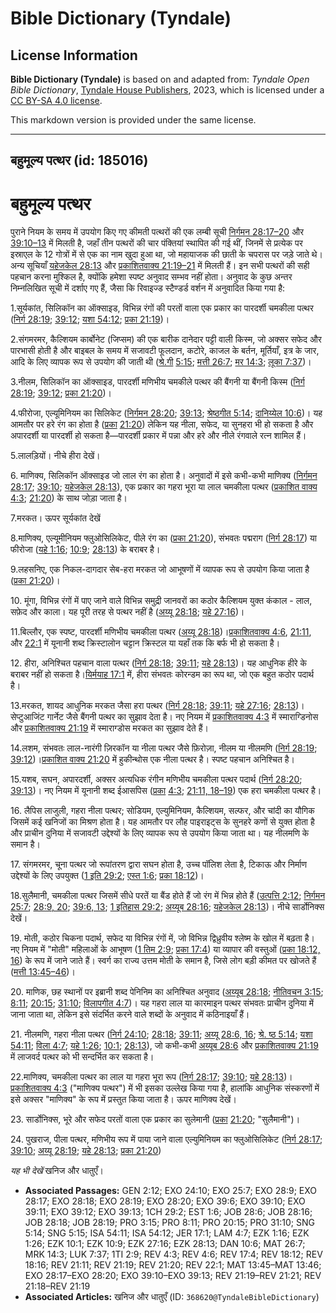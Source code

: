 # Bible Dictionary (Tyndale)

## License Information

**Bible Dictionary (Tyndale)** is based on and adapted from: _Tyndale Open Bible Dictionary_, [Tyndale House Publishers](https://tyndaleopenresources.com/), 2023, which is licensed under a [CC BY-SA 4.0 license](https://creativecommons.org/licenses/by-sa/4.0/legalcode.en).

This markdown version is provided under the same license.



--------------------------------

## बहुमूल्य पत्थर (id: 185016)

बहुमूल्य पत्थर
==============

पुराने नियम के समय में उपयोग किए गए कीमती पत्थरों की एक लम्बी सूची [निर्गमन 28:17–20](https://ref.ly/Exod28:17-Exod28:20) और [39:10–13](https://ref.ly/Exod39:10-Exod39:13) में मिलती है, जहाँ तीन पत्थरों की चार पंक्तियां स्थापित की गई थीं, जिनमें से प्रत्येक पर इस्राएल के 12 गोत्रों में से एक का नाम खुदा हुआ था, जो महायाजक की छाती के चपरास पर जड़े जाते थे। अन्य सूचियाँ [यहेजकेल 28:13](https://ref.ly/Ezek28:13) और [प्रकाशितवाक्य 21:19–21](https://ref.ly/Rev21:19-Rev21:21) में मिलती हैं। इन सभी पत्थरों की सही पहचान करना मुश्किल है, क्योंकि हमेशा स्पष्ट अनुवाद सम्भव नहीं होता। अनुवाद के कुछ अन्तर निम्नलिखित सूची में दर्शाए गए हैं, जैसा कि रिवाइज्ड स्टैण्डर्ड वर्शन में अनुवादित किया गया है:

1\.सूर्यकांत, सिलिकॉन का ऑक्साइड, विभिन्न रंगों की परतों वाला एक प्रकार का पारदर्शी चमकीला पत्थर ([निर्ग 28:19](https://ref.ly/Exod28:19); [39:12](https://ref.ly/Exod39:12); [यशा 54:12](https://ref.ly/Isa54:12); [प्रका 21:19](https://ref.ly/Rev21:19))।

2\.संगमरमर, कैल्शियम कार्बोनेट (जिप्सम) की एक बारीक दानेदार पट्टी वाली किस्म, जो अक्सर सफेद और पारभासी होती है और बाइबल के समय में सजावटी फूलदान, कटोरे, काजल के बर्तन, मूर्तियाँ, इत्र के जार, आदि के लिए व्यापक रूप से उपयोग की जाती थी ([श्रे.गी](https://ref.ly/Song5:15) [5:15](https://ref.ly/Song5:15); [मत्ती 26:7](https://ref.ly/Matt26:7); [मर 14:3](https://ref.ly/Mark14:3); [लूका 7:37](https://ref.ly/Luke7:37))।

3\.नीलम, सिलिकॉन का ऑक्साइड, पारदर्शी मणिभीय चमकीले पत्थर की बैंगनी या बैंगनी किस्म ([निर्ग 28:19](https://ref.ly/Exod28:19); [39:12](https://ref.ly/Exod39:12); [प्रका 21:20](https://ref.ly/Rev21:20))।

4\.फीरोजा, एल्यूमिनियम का सिलिकेट ([निर्गमन 28:20](https://ref.ly/Exod28:20); [39:13](https://ref.ly/Exod39:13); [श्रेष्ठगीत 5:14](https://ref.ly/Song5:14); [दानिय्येल 10:6](https://ref.ly/Dan10:6))। यह आमतौर पर हरे रंग का होता है ([प्रका](https://ref.ly/Rev21:20) [21:20](https://ref.ly/Rev21:20)) लेकिन यह नीला, सफेद, या सुनहरा भी हो सकता है और अपारदर्शी या पारदर्शी हो सकता है—पारदर्शी प्रकार में पन्ना और हरे और नीले रंगवाले रत्न शामिल हैं।

5\.लालड़ियों। नीचे हीरा देखें।

6\. माणिक्य, सिलिकॉन ऑक्साइड जो लाल रंग का होता है। अनुवादों में इसे कभी\-कभी माणिक्य ([निर्गमन 28:17](https://ref.ly/Exod28:17); [39:10](https://ref.ly/Exod39:10); [यहेजकेल 28:13](https://ref.ly/Ezek28:13)), एक प्रकार का गहरा भूरा या लाल चमकीला पत्थर ([प्रकाशित वाक्य 4:3](https://ref.ly/Rev4:3); [21:20](https://ref.ly/Rev21:20)) के साथ जोड़ा जाता है।

7\.मरकत। ऊपर सूर्यकांत देखें

8\.माणिक्य, एल्यूमीनियम फ्लुओसिलिकेट, पीले रंग का ([प्रका 21:20](https://ref.ly/Rev21:20)), संभवतः पद्मराग ([निर्ग 28:17](https://ref.ly/Exod28:17)) या फीरोजा ([यहे 1:16](https://ref.ly/Ezek1:16); [10:9](https://ref.ly/Ezek10:9); [28:13](https://ref.ly/Ezek28:13)) के बराबर है।

9\.लहसनिए, एक निकल\-दागदार सेब\-हरा मरकत जो आभूषणों में व्यापक रूप से उपयोग किया जाता है ([प्रका 21:20](https://ref.ly/Rev21:20))।

10\. मूंगा, विभिन्न रंगों में पाए जाने वाले विभिन्न समुद्री जानवरों का कठोर कैल्शियम युक्त कंकाल \- लाल, सफ़ेद और काला। यह पूरी तरह से पत्थर नहीं है ([अय्यू 28:18](https://ref.ly/Job28:18); [यहे 27:16](https://ref.ly/Ezek27:16))।

11\.बिल्लौर, एक स्पष्ट, पारदर्शी मणिभीय चमकीला पत्थर ([अय्यू 28:18](https://ref.ly/Job28:18))।[प्रकाशितवाक्य 4:6](https://ref.ly/Rev4:6), [21:11](https://ref.ly/Rev21:11), और [22:1](https://ref.ly/Rev22:1) में यूनानी शब्द क्रिस्टालोन चट्टान क्रिस्टल या यहाँ तक कि बर्फ भी हो सकता है।

12\. हीरा, अनिश्चित पहचान वाला पत्थर ([निर्ग 28:18](https://ref.ly/Exod28:18); [39:11](https://ref.ly/Exod39:11); [यहे 28:13](https://ref.ly/Ezek28:13))। यह आधुनिक हीरे के बराबर नहीं हो सकता है।[यिर्मयाह 17:1](https://ref.ly/Jer17:1) में, हीरा संभवतः कोरन्डम का रूप था, जो एक बहुत कठोर पदार्थ है।

13\.मरकत, शायद आधुनिक मरकत जैसा हरा पत्थर ([निर्ग 28:18](https://ref.ly/Exod28:18); [39:11](https://ref.ly/Exod39:11); [यहे 27:16](https://ref.ly/Ezek27:16); [28:13](https://ref.ly/Ezek28:13))। सेप्टुआजिंट गार्नेट जैसे बैंगनी पत्थर का सुझाव देता है। नए नियम में [प्रकाशितवाक्य 4:3](https://ref.ly/Rev4:3) में स्माराग्डिनोस और [प्रकाशितवाक्य 21:19](https://ref.ly/Rev21:19) में स्माराग्डोस मरकत का सुझाव देते हैं।

14\.लशम, संभवतः लाल\-नारंगी ज़िरकॉन या नीला पत्थर जैसे फ़िरोज़ा, नीलम या नीलमणि ([निर्ग 28:19](https://ref.ly/Exod28:19); [39:12](https://ref.ly/Exod39:12))।[प्रकाशित वाक्य 21:20](https://ref.ly/Rev21:20) में हुकीन्थोस एक नीला पत्थर है। स्पष्ट पहचान अनिश्चित है।

15\.यशब, सघन, अपारदर्शी, अक्सर अत्यधिक रंगीन मणिभीय चमकीला पत्थर पदार्थ ([निर्ग 28:20](https://ref.ly/Exod28:20); [39:13](https://ref.ly/Exod39:13))। नए नियम में यूनानी शब्द ईआसपिस ([प्रका](https://ref.ly/Rev21:20) [4:3](https://ref.ly/Rev4:3); [21:11, 18–19](https://ref.ly/Rev21:11)) एक हरा चमकीला पत्थर है।

16\. लैपिस लाजुली, गहरा नीला पत्थर; सोडियम, एल्युमिनियम, कैल्शियम, सल्फर, और चांदी का यौगिक जिसमें कई खनिजों का मिश्रण होता है। यह आमतौर पर लौह पाइराइट्स के सुनहरे कणों से युक्त होता है और प्राचीन दुनिया में सजावटी उद्देश्यों के लिए व्यापक रूप से उपयोग किया जाता था। यह नीलमणि के समान है।

17\. संगमरमर, चूना पत्थर जो रूपांतरण द्वारा सघन होता है, उच्च पॉलिश लेता है, टिकाऊ और निर्माण उद्देश्यों के लिए उपयुक्त ([1 इति 29:2](https://ref.ly/1Chr29:2); [एस्त 1:6](https://ref.ly/Esth1:6); [प्रका 18:12](https://ref.ly/Rev18:12))।

18\.सुलैमानी, चमकीला पत्थर जिसमें सीधे परतें या बैंड होते हैं जो रंग में भिन्न होते हैं ([उत्पत्ति 2:12](https://ref.ly/Gen2:12); [निर्गमन 25:7](https://ref.ly/Exod25:7); [28:9, 20](https://ref.ly/Exod28:9); [39:6, 13](https://ref.ly/Exod39:6); [1 इतिहास 29:2](https://ref.ly/1Chr29:2); [अय्यूब 28:16](https://ref.ly/Job28:16); [यहेजकेल 28:13](https://ref.ly/Ezek28:13))। नीचे सार्डोनिक्स देखें।

19\. मोती, कठोर चिकना पदार्थ, सफेद या विभिन्न रंगों में, जो विभिन्न द्विध्रुवीय श्लेष्म के खोल में बढ़ता है। नए नियम में "मोती" महिलाओं के आभूषण ([1 तिम 2:9](https://ref.ly/1Tim2:9); [प्रका 17:4](https://ref.ly/Rev17:4)) या व्यापार की वस्तुओं ([प्रका 18:12, 16](https://ref.ly/Rev18:12)) के रूप में जाने जाते हैं। स्वर्ग का राज्य उत्तम मोती के समान है, जिसे लोग बड़ी कीमत पर खोजते हैं ([मत्ती 13:45–46](https://ref.ly/Matt13:45-Matt13:46))।

20\. माणिक, छह स्थानों पर इब्रानी शब्द पेनिनिम का अनिश्चित अनुवाद ([अय्यूब 28:18](https://ref.ly/Job28:18); [नीतिवचन 3:15](https://ref.ly/Prov3:15); [8:11](https://ref.ly/Prov8:11); [20:15](https://ref.ly/Prov20:15); [31:10](https://ref.ly/Prov31:10); [विलापगीत 4:7](https://ref.ly/Lam4:7))। यह गहरा लाल या कारमाइन पत्थर संभवतः प्राचीन दुनिया में जाना जाता था, लेकिन इसे संदर्भित करने वाले शब्दों के अनुवाद में कठिनाइयाँ हैं। 

21\. नीलमणि, गहरा नीला पत्थर ([निर्ग 24:10](https://ref.ly/Exod24:10); [28:18](https://ref.ly/Exod28:18); [39:11](https://ref.ly/Exod39:11); [अय्यू 28:6, 16](https://ref.ly/Job28:6); [श्रे. ष्ठ 5:14](https://ref.ly/Song5:14); [यशा 54:11](https://ref.ly/Isa54:11); [विला 4:7](https://ref.ly/Lam4:7); [यहे 1:26](https://ref.ly/Ezek1:26); [10:1](https://ref.ly/Ezek10:1); [28:13](https://ref.ly/Ezek28:13)), जो कभी\-कभी [अय्यूब 28:6](https://ref.ly/Job28:6) और [प्रकाशितवाक्य 21:19](https://ref.ly/Rev21:19) में लाजवर्द पत्थर को भी सन्दर्भित कर सकता है।

22\.माणिक्य, चमकीला पत्थर का लाल या गहरा भूरा रूप ([निर्ग 28:17](https://ref.ly/Exod28:17); [39:10](https://ref.ly/Exod39:10); [यहे 28:13](https://ref.ly/Ezek28:13))।[प्रकाशितवाक्य 4:3](https://ref.ly/Rev4:3) ("माणिक्य पत्थर") में भी इसका उल्लेख किया गया है, हालांकि आधुनिक संस्करणों में इसे अक्सर "माणिक्य" के रूप में प्रस्तुत किया जाता है। ऊपर माणिक्य देखें।

23\. सार्डोनिक्स, भूरे और सफेद परतों वाला एक प्रकार का सुलेमानी ([प्रका](https://ref.ly/Rev4:3) [21:20](https://ref.ly/Rev21:20); "सुलैमानी")।

24\. पुखराज, पीला पत्थर, मणिभीय रूप में पाया जाने वाला एल्युमिनियम का फ्लुओसिलिकेट ([निर्ग 28:17](https://ref.ly/Exod28:17); [39:10](https://ref.ly/Exod39:10); [अय्यू 28:19](https://ref.ly/Job28:19); [यहे 28:13](https://ref.ly/Ezek28:13); [प्रका 21:20](https://ref.ly/Rev21:20))

*यह भी देखें* खनिज और धातुएँ।

* **Associated Passages:** GEN 2:12; EXO 24:10; EXO 25:7; EXO 28:9; EXO 28:17; EXO 28:18; EXO 28:19; EXO 28:20; EXO 39:6; EXO 39:10; EXO 39:11; EXO 39:12; EXO 39:13; 1CH 29:2; EST 1:6; JOB 28:6; JOB 28:16; JOB 28:18; JOB 28:19; PRO 3:15; PRO 8:11; PRO 20:15; PRO 31:10; SNG 5:14; SNG 5:15; ISA 54:11; ISA 54:12; JER 17:1; LAM 4:7; EZK 1:16; EZK 1:26; EZK 10:1; EZK 10:9; EZK 27:16; EZK 28:13; DAN 10:6; MAT 26:7; MRK 14:3; LUK 7:37; 1TI 2:9; REV 4:3; REV 4:6; REV 17:4; REV 18:12; REV 18:16; REV 21:11; REV 21:19; REV 21:20; REV 22:1; MAT 13:45–MAT 13:46; EXO 28:17–EXO 28:20; EXO 39:10–EXO 39:13; REV 21:19–REV 21:21; REV 21:18–REV 21:19
* **Associated Articles:** खनिज और धातुएँ (ID: `368620@TyndaleBibleDictionary`)

